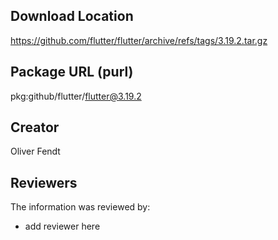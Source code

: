 ## Download Location

https://github.com/flutter/flutter/archive/refs/tags/3.19.2.tar.gz

## Package URL (purl)

pkg:github/flutter/flutter@3.19.2

## Creator

Oliver Fendt

## Reviewers

The information was reviewed by:

* add reviewer here
